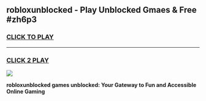 
## robloxunblocked - Play Unblocked Gmaes & Free #zh6p3
<h3>
<a href="https://news.freeplayer.one?title=robloxunblocked&ref=26F">CLICK TO PLAY</a></h3>
<hr>

<h3>
<a href="https://news.freeplayer.one?title=robloxunblocked&ref=26F">CLICK 2 PLAY</a>
  
</h3>

<a href="https://news.freeplayer.one?title=robloxunblocked&ref=26F/"><img src="https://clearcache.store/games.png"></a>


**robloxunblocked games unblocked: Your Gateway to Fun and Accessible Online Gaming**
